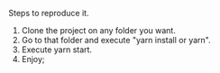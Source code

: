 Steps to reproduce it.

1. Clone the project on any folder you want.
2. Go to that folder and execute "yarn install or yarn".
3. Execute yarn start.
4. Enjoy;

